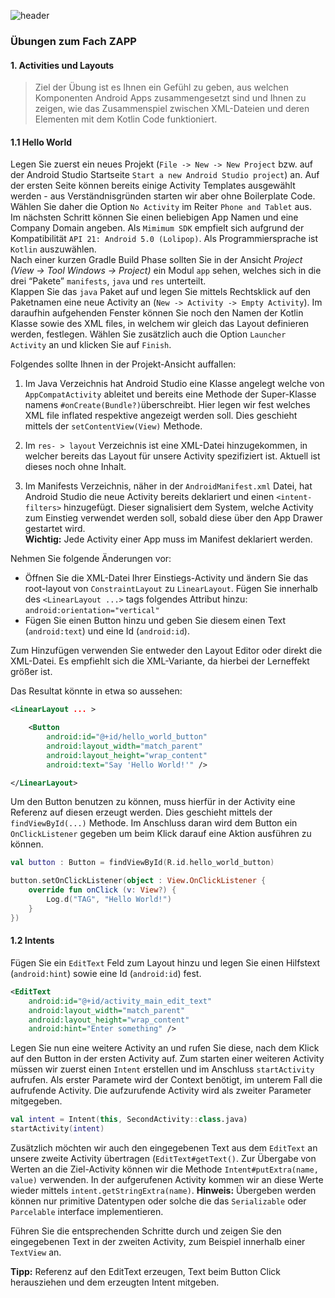 ![header](https://eckner.it/oth_zapp_header.jpg "oth_zapp_header.jpg")

### **Übungen zum Fach ZAPP**

#### **1. Activities und Layouts**

> Ziel der Übung ist es Ihnen ein Gefühl zu geben, aus welchen Komponenten Android Apps zusammengesetzt sind und Ihnen zu zeigen, wie das Zusammenspiel zwischen XML-Dateien und deren Elementen mit dem Kotlin Code funktioniert.

#### 1.1 Hello World

Legen Sie zuerst ein neues Projekt (`File -> New -> New Project` bzw. auf der Android Studio Startseite `Start a new Android Studio project`) an. Auf der ersten Seite können bereits einige Activity Templates ausgewählt werden - aus Verständnisgründen starten wir aber ohne Boilerplate Code. Wählen Sie daher die Option `No Activity` im Reiter `Phone and Tablet` aus.  
Im nächsten Schritt können Sie einen beliebigen App Namen und eine Company Domain angeben. Als `Mimimum SDK` empfielt sich aufgrund der Kompatibilität `API 21: Android 5.0 (Lolipop)`. Als Programmiersprache ist `Kotlin` auszuwählen.  
Nach einer kurzen Gradle Build Phase sollten Sie in der Ansicht _Project_  _(View -> Tool Windows -> Project)_ ein Modul `app` sehen, welches sich in die drei “Pakete” `manifests`, `java` und `res` unterteilt.  
Klappen Sie das `java` Paket auf und legen Sie mittels Rechtsklick auf den Paketnamen eine neue Activity an (`New -> Activity -> Empty Activity`). Im daraufhin aufgehenden Fenster können Sie noch den Namen der Kotlin Klasse sowie des XML files, in welchem wir gleich das Layout definieren werden, festlegen. Wählen Sie zusätzlich auch die Option `Launcher Activity` an und klicken Sie auf `Finish`.

Folgendes sollte Ihnen in der Projekt-Ansicht auffallen:

1. Im Java Verzeichnis hat Android Studio eine Klasse angelegt welche von  `AppCompatActivity`  ableitet und bereits eine Methode der Super-Klasse namens  `#onCreate(Bundle?)`überschreibt. Hier legen wir fest welches XML file inflated respektive angezeigt werden soll. Dies geschieht mittels der  `setContentView(View)`  Methode.  

2. Im `res- > layout` Verzeichnis ist eine XML-Datei hinzugekommen, in welcher bereits das Layout für unsere Activity spezifiziert ist. Aktuell ist dieses noch ohne Inhalt.  

3. Im Manifests Verzeichnis, näher in der `AndroidManifest.xml` Datei, hat Android Studio die neue Activity bereits deklariert und einen `<intent-filters>` hinzugefügt. Dieser signalisiert dem System, welche Activity zum Einstieg verwendet werden soll, sobald diese über den App Drawer gestartet wird.  
**Wichtig:** Jede Activity einer App muss im Manifest deklariert werden.

Nehmen Sie folgende Änderungen vor:

- Öffnen Sie die XML-Datei Ihrer Einstiegs-Activity und ändern Sie das root-layout von  `ConstraintLayout`  zu  `LinearLayout`. Fügen Sie innerhalb des  `<LinearLayout ...>` tags folgendes Attribut hinzu:  `android:orientation="vertical"`
- Fügen Sie einen Button hinzu und geben Sie diesem einen Text (`android:text`) und eine Id (`android:id`).

Zum Hinzufügen verwenden Sie entweder den Layout Editor oder direkt die XML-Datei. Es empfiehlt sich die XML-Variante, da hierbei der Lerneffekt größer ist.

Das Resultat könnte in etwa so aussehen:

```xml
<LinearLayout ... >

    <Button
        android:id="@+id/hello_world_button"
        android:layout_width="match_parent"
        android:layout_height="wrap_content"
        android:text="Say 'Hello World!'" />

</LinearLayout>

```

Um den Button benutzen zu können, muss hierfür in der Activity eine Referenz auf diesen erzeugt werden. Dies geschieht mittels der `findViewById(...)` Methode. Im Anschluss daran wird dem Button ein `OnClickListener` gegeben um beim Klick darauf eine Aktion ausführen zu können.

```kotlin
val button : Button = findViewById(R.id.hello_world_button)

button.setOnClickListener(object : View.OnClickListener {
    override fun onClick (v: View?) {
        Log.d("TAG", "Hello World!")
    }
})
```

#### 1.2 Intents

Fügen Sie ein  `EditText`  Feld zum Layout hinzu und legen Sie einen Hilfstext (`android:hint`) sowie eine Id (`android:id`) fest.

```xml
<EditText
    android:id="@+id/activity_main_edit_text"
    android:layout_width="match_parent"
    android:layout_height="wrap_content"
    android:hint="Enter something" />
```

Legen Sie nun eine weitere Activity an und rufen Sie diese, nach dem Klick auf den Button in der ersten Activity auf. Zum starten einer weiteren Activity müssen wir zuerst einen `Intent` erstellen und im Anschluss `startActivity` aufrufen. Als erster Paramete wird der Context benötigt, im unterem Fall die aufrufende Activity. Die aufzurufende Activity wird als zweiter Parameter mitgegeben.

```kotlin
val intent = Intent(this, SecondActivity::class.java)
startActivity(intent)
```

Zusätzlich möchten wir auch den eingegebenen Text aus dem `EditText` an unsere zweite Activity übertragen (`EditText#getText()`. Zur Übergabe von Werten an die Ziel-Activity können wir die Methode `Intent#putExtra(name, value)` verwenden. In der aufgerufenen Activity kommen wir an diese Werte wieder mittels `intent.getStringExtra(name)`.
**Hinweis:** Übergeben werden können nur primitive Datentypen oder solche die das `Serializable` oder `Parcelable` interface implementieren.

Führen Sie die entsprechenden Schritte durch und zeigen Sie den eingegebenen Text in der zweiten Activity, zum Beispiel innerhalb einer `TextView` an.

**Tipp:** Referenz auf den EditText erzeugen, Text beim Button Click herausziehen und dem erzeugten Intent mitgeben.
